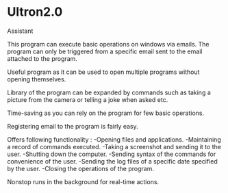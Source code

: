 # Ultron2.0

Assistant

This program can execute basic operations on windows via emails.
The program can only be triggered from a specific email sent to the email attached to the program.

Useful program as it can be used to open multiple programs without opening themselves.

Library of the program can be expanded by commands such as taking a picture from the camera or telling a joke when asked etc. 

Time-saving as you can rely on the program for few basic operations.

Registering email to the program is fairly easy.

Offers following functionality :
-Opening files and applications.
-Maintaining a record of commands executed.
-Taking a screenshot and sending it to the user.
-Shutting down the computer.
-Sending syntax of the commands for convenience of the user.
-Sending the log files of a specific date specified by the user.
-Closing the operations of the program.

Nonstop runs in the background for real-time actions.
